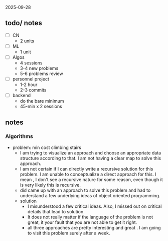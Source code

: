 2025-09-28

## todo/ notes
- [ ] CN
	- 2 units 
- [ ] ML 
	- 1 unit
- [ ] Algos
	- 4 sessions
	- 3-4 new problems
	- 5-6 problems review 
- [ ] personnel project
	- 1-2 hour 
	- 2-3 commits
- [ ] backend
	- do the bare minimum 
	- 45-min x 2 sessions


## notes
### Algorithms 
- problem: min cost climbing stairs 
	- I am trying to visualize an approach and choose an appropriate data structure according to that. I am not having a clear map to solve this approach. 
	- I am not certain if I can directly write a recursive solution for this problem. I am unable to conceptualize a direct approach for this. I mean , I don't see a recursive nature for some reason, even though it is very likely this is recursive. 
	- did came up with an approach to solve this problem and had to understand a few underlying ideas of object oriented programming. 
	- solution 
		- I misunderstood a few critical ideas. Also, I missed out on critical details that lead to solution. 
		- It does not really matter if the language of the problem is not great, it your fault that you are not able to get it right. 
		- all three approaches are pretty interesting and great . I am going to visit this problem surely after a week. 